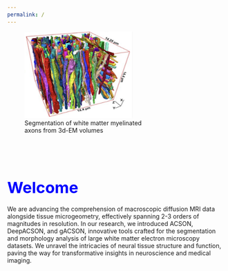 ```yaml
---
permalink: /
---
```

<figure style="width: 300px; height: 300px;">
  <img src="/images/acson_seg.png" alt="Myelinated axons in white matter" style="width: 250px; height: 200px;" />
  <figcaption>Segmentation of white matter myelinated axons from 3d-EM volumes</figcaption>
</figure>

# <span style="font-size: 36px; color: blue; font-weight: bold;">Welcome</span>


We are advancing the comprehension of macroscopic diffusion MRI data alongside tissue microgeometry, effectively spanning 2-3 orders of magnitudes in resolution. In our research, we introduced ACSON, DeepACSON, and gACSON, innovative tools crafted for the segmentation and morphology analysis of large white matter electron microscopy datasets. We unravel the intricacies of neural tissue structure and function, paving the way for transformative insights in neuroscience and medical imaging.

